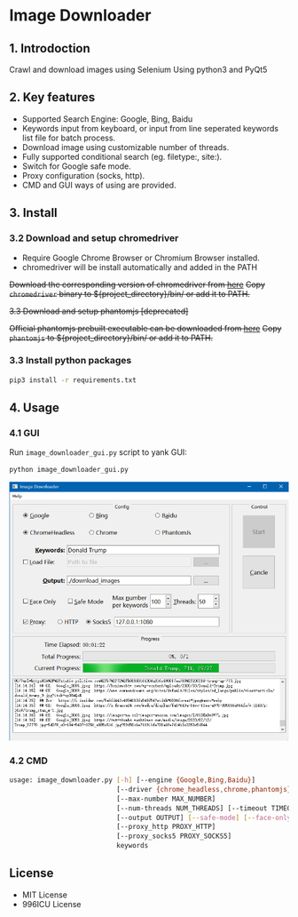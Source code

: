 # Image Downloader

## 1. Introdoction

Crawl and download images using Selenium
Using python3 and PyQt5

## 2. Key features

+ Supported Search Engine: Google, Bing, Baidu
+ Keywords input from keyboard, or input from line seperated keywords list file for batch process.
+ Download image using customizable number of threads.
+ Fully supported conditional search (eg. filetype:, site:).
+ Switch for Google safe mode.
+ Proxy configuration (socks, http).
+ CMD and GUI ways of using are provided.

## 3. Install

### 3.2 Download and setup chromedriver

+ Require Google Chrome Browser or Chromium Browser installed.
+ chromedriver will be install automatically and added in the PATH

~~Download the corresponding version of chromedriver from [here](https://chromedriver.chromium.org/downloads)~~
~~Copy `chromedriver` binary to ${project_directory}/bin/ or add it to PATH.~~

~~3.3 Download and setup phantomjs [deprecated]~~

~~Official phantomjs prebuilt executable can be downloaded from [here](https://bitbucket.org/ariya/phantomjs/downloads)~~
~~Copy `phantomjs` to ${project_directory}/bin/ or add it to PATH.~~

### 3.3 Install python packages

```bash
pip3 install -r requirements.txt
```

## 4. Usage

### 4.1 GUI

Run `image_downloader_gui.py` script to yank GUI:
```bash
python image_downloader_gui.py
```
![GUI](/GUI/GUI.png)

### 4.2 CMD

```bash
usage: image_downloader.py [-h] [--engine {Google,Bing,Baidu}]
                           [--driver {chrome_headless,chrome,phantomjs}]
                           [--max-number MAX_NUMBER]
                           [--num-threads NUM_THREADS] [--timeout TIMEOUT]
                           [--output OUTPUT] [--safe-mode] [--face-only]
                           [--proxy_http PROXY_HTTP]
                           [--proxy_socks5 PROXY_SOCKS5]
                           keywords
```

## License

+ MIT License
+ 996ICU License
